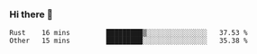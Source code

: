 ### Hi there 👋

<!--
**berkus/berkus** is a ✨ _special_ ✨ repository because its `README.md` (this file) appears on your GitHub profile.

Here are some ideas to get you started:

- 🔭 I’m currently working on ...
- 🌱 I’m currently learning ...
- 👯 I’m looking to collaborate on ...
- 🤔 I’m looking for help with ...
- 💬 Ask me about ...
- 📫 How to reach me: ...
- 😄 Pronouns: ...
- ⚡ Fun fact: ...
-->

<!--START_SECTION:waka-->

```text
Rust    16 mins         █████████▒░░░░░░░░░░░░░░░   37.53 %
Other   15 mins         █████████░░░░░░░░░░░░░░░░   35.38 %
```

<!--END_SECTION:waka-->
